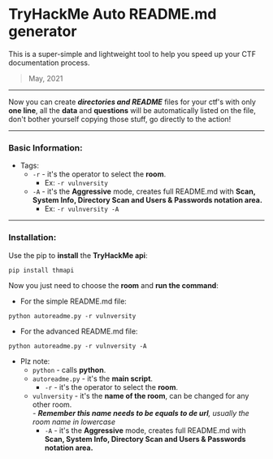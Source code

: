 # TryHackMe Auto README.md generator

This is a super-simple and lightweight tool to help you speed up your CTF documentation process.

> May, 2021 

---

Now you can create _**directories and README**_ files for your ctf's with only **one line**, all the **data** and **questions** will be automatically listed on the file, don't bother yourself copying those stuff, go directly to the action!

---

### Basic Information: 

- Tags:
  - ```-r``` - it's the operator to select the **room**.
    - Ex: ```-r vulnversity``` 
  - ```-A``` - it's the **Aggressive** mode, creates full README.md with **Scan, System Info, Directory Scan and Users & Passwords notation area.**
    - Ex: ```-r vulnversity -A``` 

---

### Installation: 


Use the pip to **install** the **TryHackMe api**:

````shell
pip install thmapi
````

Now you just need to choose the **room** and **run the command**:

- For the simple README.md file:
````commandline
python autoreadme.py -r vulnversity
````

- For the advanced README.md file:
````commandline
python autoreadme.py -r vulnversity -A
````

- Plz note: 
  - ```python``` - calls **python**.
  - ```autoreadme.py``` - it's the **main script**.
    - ```-r``` - it's the operator to select the **room**.
  - ```vulnversity``` - it's the **name of the room**, can be changed for any other room.    
    _- **Remember this name needs to be equals to de url**, usually the room name in lowercase_
    - ```-A``` - it's the **Aggressive** mode, creates full README.md with **Scan, System Info, Directory Scan and Users & Passwords notation area.**
